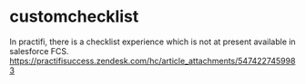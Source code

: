 # customchecklist
In practifi, there is a checklist experience which is not at present available in salesforce FCS. https://practifisuccess.zendesk.com/hc/article_attachments/5474227459983

